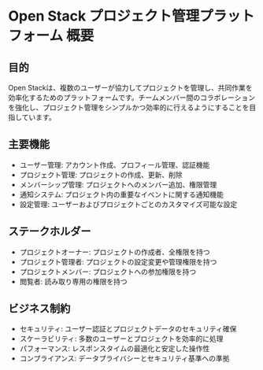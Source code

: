# Open Stack プロジェクト管理プラットフォーム 概要

## 目的

Open Stackは、複数のユーザーが協力してプロジェクトを管理し、共同作業を効率化するためのプラットフォームです。チームメンバー間のコラボレーションを強化し、プロジェクト管理をシンプルかつ効率的に行えるようにすることを目指しています。

## 主要機能

- ユーザー管理: アカウント作成、プロフィール管理、認証機能
- プロジェクト管理: プロジェクトの作成、更新、削除
- メンバーシップ管理: プロジェクトへのメンバー追加、権限管理
- 通知システム: プロジェクト内の重要なイベントに関する通知機能
- 設定管理: ユーザーおよびプロジェクトごとのカスタマイズ可能な設定

## ステークホルダー

- プロジェクトオーナー: プロジェクトの作成者、全権限を持つ
- プロジェクト管理者: プロジェクトの設定変更や管理権限を持つ
- プロジェクトメンバー: プロジェクトへの参加権限を持つ
- 閲覧者: 読み取り専用の権限を持つ

## ビジネス制約

- セキュリティ: ユーザー認証とプロジェクトデータのセキュリティ確保
- スケーラビリティ: 多数のユーザーとプロジェクトを効率的に処理
- パフォーマンス: レスポンスタイムの最適化と安定した操作性
- コンプライアンス: データプライバシーとセキュリティ基準への準拠
